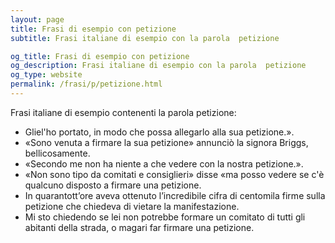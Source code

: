```yaml
---
layout: page
title: Frasi di esempio con petizione 
subtitle: Frasi italiane di esempio con la parola  petizione

og_title: Frasi di esempio con petizione 
og_description: Frasi italiane di esempio con la parola  petizione
og_type: website
permalink: /frasi/p/petizione.html
---
```


Frasi italiane di esempio contenenti la parola petizione:


- Gliel'ho portato, in modo che possa allegarlo alla sua petizione.».
- «Sono venuta a firmare la sua petizione» annunciò la signora Briggs, bellicosamente.
- «Secondo me non ha niente a che vedere con la nostra petizione.».
- «Non sono tipo da comitati e consiglieri» disse «ma posso vedere se c'è qualcuno disposto a firmare una petizione.
- In quarantott’ore aveva ottenuto l’incredibile cifra di centomila firme sulla petizione che chiedeva di vietare la manifestazione.
- Mi sto chiedendo se lei non potrebbe formare un comitato di tutti gli abitanti della strada, o magari far firmare una petizione.
